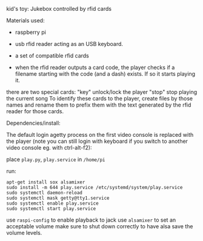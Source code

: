 kid's toy: Jukebox controlled by rfid cards

Materials used:
- raspberry pi 
- usb rfid reader acting as an USB keyboard.
- a set of compatible rfid cards

- when the rfid reader outputs a card code, the player checks if a filename starting with the code (and a dash) exists.  If so it starts playing it.

there are two special cards:
"key" unlock/lock the player
"stop" stop playing the current song
To identify these cards to the player, create files by those names and rename them to prefix them with the text generated by the rfid reader for those cards.

Dependencies/install:

The default login agetty process on the first video console is replaced with the player (note you can still login with keyboard if you switch to another video console eg. with ctrl-alt-f2):

place `play.py`, `play.service` in `/home/pi`

run:

    apt-get install sox alsamixer
    sudo install -m 644 play.service /etc/systemd/system/play.service
    sudo systemctl daemon-reload
    sudo systemctl mask getty@tty1.service
    sudo systemctl enable play.service
    sudo systemctl start play.service

use `raspi-config` to enable playback to jack
use `alsamixer` to set an acceptable volume
make sure to shut down correctly to have alsa save the volume levels.
